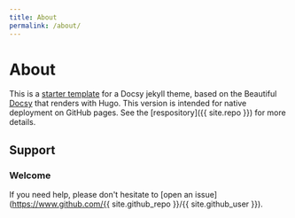 ```yaml
---
title: About
permalink: /about/
---
```


# About

This is a [starter template](https://vsoch.github.com/docsy-jekyll/) for a Docsy jekyll theme, based
on the Beautiful [Docsy](https://github.com/google/docsy) that renders with Hugo. This version is intended for
native deployment on GitHub pages. See the [respository]({{ site.repo }}) for more details.

## Support
### Welcome
If you need help, please don't hesitate to [open an issue](https://www.github.com/{{ site.github_repo }}/{{ site.github_user }}).

